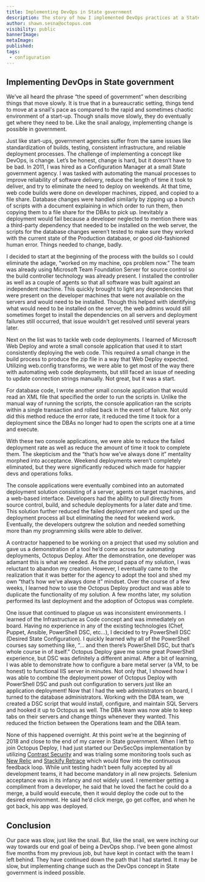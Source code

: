 ```yaml
---
title: Implementing DevOps in State government
description: The story of how I implemented DevOps practices at a State government agency
author: shawn.sesna@octopus.com
visibility: public
bannerImage: 
metaImage: 
published: 
tags:
 - configuration
---
```

## Implementing DevOps in State government

We’ve all heard the phrase “the speed of government” when describing things that move slowly.  It is true that in a bureaucratic setting, things tend to move at a snail's pace as compared to the rapid and sometimes chaotic environment of a start-up.  Though snails move slowly, they do eventually get where they need to be.  Like the snail analogy, implementing change is possible in government.

Just like start-ups, government agencies suffer from the same issues like standardization of builds, testing, consistent infrastructure, and reliable deployment processes.  The challenge of implementing a concept like DevOps, is change.  Let’s be honest, change is hard, but it doesn’t have to be bad.  In 2011, I was hired as a Configuration Manager at a small State government agency.  I was tasked with automating the manual processes to improve reliability of software delivery, reduce the length of time it took to deliver, and try to eliminate the need to deploy on weekends.  At that time, web code builds were done on developer machines, zipped, and copied to a file share.  Database changes were handled similarly by zipping up a bunch of scripts with a document explaining in which order to run them, then copying them to a file share for the DBAs to pick up.  Inevitably a deployment would fail because a developer neglected to mention there was a third-party dependency that needed to be installed on the web server, the scripts for the database changes weren’t tested to make sure they worked with the current state of the Production database, or good old-fashioned human error.  Things needed to change, badly.

I decided to start at the beginning of the process with the builds so I could eliminate the adage, “worked on my machine, ops problem now.”  The team was already using Microsoft Team Foundation Server for source control so the build controller technology was already present.  I installed the controller as well as a couple of agents so that all software was built against an independent machine.  This quickly brought to light any dependencies that were present on the developer machines that were not available on the servers and would need to be installed.  Though this helped with identifying what would need to be installed on the server, the web admins would still sometimes forget to install the dependencies on all servers and deployment failures still occurred, that issue wouldn’t get resolved until several years later.

Next on the list was to tackle web code deployments.  I learned of Microsoft Web Deploy and wrote a small console application that used it to start consistently deploying the web code.  This required a small change in the build process to produce the zip file in a way that Web Deploy expected.  Utilizing web.config transforms, we were able to get most of the way there with automating web code deployments, but still faced an issue of needing to update connection strings manually.  Not great, but it was a start.

For database code, I wrote another small console application that would read an XML file that specified the order to run the scripts in.  Unlike the manual way of running the scripts, the console application ran the scripts within a single transaction and rolled back in the event of failure.  Not only did this method reduce the error rate, it reduced the time it took for a deployment since the DBAs no longer had to open the scripts one at a time and execute.

With these two console applications, we were able to reduce the failed deployment rate as well as reduce the amount of time it took to complete them.  The skepticism and the “that’s how we’ve always done it” mentality morphed into acceptance.  Weekend deployments weren’t completely eliminated, but they were significantly reduced which made for happier devs and operations folks.

The console applications were eventually combined into an automated deployment solution consisting of a server, agents on target machines, and a web-based interface.  Developers had the ability to pull directly from source control, build, and schedule deployments for a later date and time.  This solution further reduced the failed deployment rate and sped up the deployment process all but eliminating the need for weekend work.  Eventually, the developers outgrew the solution and needed something more than my programming skills were able to deliver.

A contractor happened to be working on a project that used my solution and gave us a demonstration of a tool he’d come across for automating deployments, Octopus Deploy.  After the demonstration, one developer was adamant this is what we needed.  As the proud papa of my solution, I was reluctant to abandon my creation.  However, I eventually came to the realization that it was better for the agency to adopt the tool and shed my own “that’s how we’ve always done it” mindset.  Over the course of a few weeks, I learned how to use the Octopus Deploy product and was able to duplicate the functionality of my solution.  A few months later, my solution performed its last deployment and the adoption of Octopus was complete.

One issue that continued to plague us was inconsistent environments.  I learned of the Infrastructure as Code concept and was immediately on board.  Having no experience in any of the existing technologies (Chef, Puppet, Ansible, PowerShell DSC, etc…), I decided to try PowerShell DSC (Desired State Configuration).  I quickly learned why all of the PowerShell courses say something like, “... and then there’s PowerShell DSC, but that’s whole course in of itself.”  Octopus Deploy gave me some great PowerShell experience, but DSC was definitely a different animal.  After a bit of learning, I was able to demonstrate how to configure a bare metal server (a VM, to be honest) to functional IIS server in minutes.  Not only that, I showed how I was able to combine the deployment power of Octopus Deploy with PowerShell DSC and push out configuration to servers just like an application deployment!  Now that I had the web administrators on board, I turned to the database administrators.  Working with the DBA team, we created a DSC script that would install, configure, and maintain SQL Servers and hooked it up to Octopus as well.  The DBA team was now able to keep tabs on their servers and change things whenever they wanted.  This reduced the friction between the Operations team and the DBA team.

None of this happened overnight.  At this point we’re at the beginning of 2018 and close to the end of my career in State government.  When I left to join Octopus Deploy, I had just started our DevSecOps implementation by utilizing [Contrast Security](https://www.contrastsecurity.com/) and was trialing some monitoring tools such as [New Relic](https://newrelic.com/) and [Stackify Retrace](https://stackify.com/) which would flow into the continuous feedback loop.  While unit testing hadn’t been fully accepted by all development teams, it had become mandatory in all new projects.  Selenium acceptance was in its infancy and not widely used. I remember getting a compliment from a developer, he said that he loved the fact he could do a merge, a build would execute, then it would deploy the code out to the desired environment.  He said he’d click merge, go get coffee, and when he got back, his app was deployed.

## Conclusion
Our pace was slow, just like the snail.  But, like the snail, we were inching our way towards our end goal of being a DevOps shop.  I’ve been gone almost five months from my previous job, but have kept in contact with the team I left behind.  They have continued down the path that I had started.  It may be slow, but implementing change such as the DevOps concept in State government is indeed possible.
